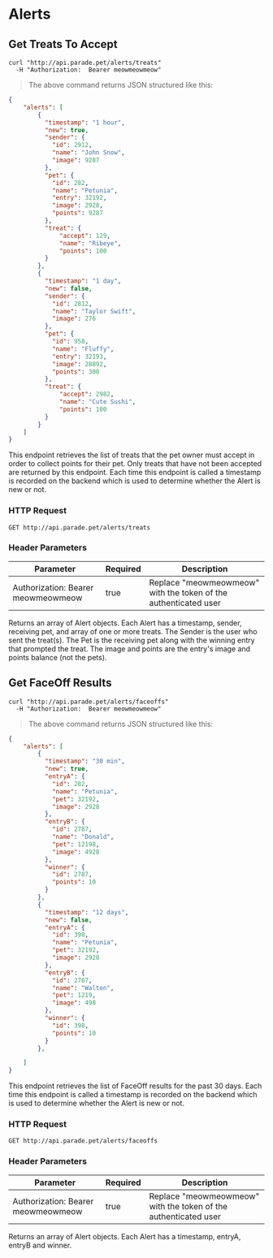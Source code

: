 # Alerts

## Get Treats To Accept

```shell
curl "http://api.parade.pet/alerts/treats"
  -H "Authorization:  Bearer meowmeowmeow"
```

> The above command returns JSON structured like this:

```json 
{
	"alerts": [
		{ 
		  "timestamp": "1 hour",
		  "new": true,
		  "sender": {
		  	"id": 2912,
		  	"name": "John Snow",
		  	"image": 9287
		  },
		  "pet": {
		  	"id": 282,
		  	"name": "Petunia",
		  	"entry": 32192,
		  	"image": 2928,
		  	"points": 9287
		  },
		  "treat": {
			  "accept": 129,
			  "name": "Ribeye",
			  "points": 100
		  }	  	
		},
		{ 
		  "timestamp": "1 day",
		  "new": false,
		  "sender": {
		  	"id": 2812,
		  	"name": "Taylor Swift",
		  	"image": 276
		  },
		  "pet": {
		  	"id": 958,
		  	"name": "Fluffy",
		  	"entry": 32193,
		  	"image": 28892,
		  	"points": 300
		  },
		  "treat": {
			  "accept": 2982,
			  "name": "Cute Sushi",
			  "points": 100
		  }	  	
		}		
	]
}
```

This endpoint retrieves the list of treats that the pet owner must accept in order to collect points for their pet. Only treats that have not been accepted are returned by this endpoint. Each time this endpoint is called a timestamp is recorded on the backend which is used to determine whether the Alert is new or not.   

### HTTP Request

`GET http://api.parade.pet/alerts/treats`

### Header Parameters

Parameter | Required | Description
--------- | ------- | -----------
Authorization:  Bearer meowmeowmeow | true | Replace "meowmeowmeow" with the token of the authenticated user

<aside class="success">
Returns an array of Alert objects.  Each Alert has a timestamp, sender, receiving pet, and array of one or more treats. The Sender is the user who sent the treat(s).  The Pet is the receiving pet along with the winning entry that prompted the treat. The image and points are the entry's image and points balance (not the pets).  
</aside>

## Get FaceOff Results

```shell
curl "http://api.parade.pet/alerts/faceoffs"
  -H "Authorization:  Bearer meowmeowmeow"
```

> The above command returns JSON structured like this:

```json 
{
	"alerts": [
		{ 
		  "timestamp": "30 min",
		  "new": true,
		  "entryA": {
		  	"id": 282,
		  	"name": "Petunia",
		  	"pet": 32192,
		  	"image": 2928
		  },
		  "entryB": {
		  	"id": 2787,
		  	"name": "Donald",
		  	"pet": 12198,
		  	"image": 4928
		  },
		  "winner": {
		  	"id": 2787,
		  	"points": 10
		  }
		},
		{ 
		  "timestamp": "12 days",
		  "new": false,
		  "entryA": {
		  	"id": 398,
		  	"name": "Petunia",
		  	"pet": 32192,
		  	"image": 2928
		  },
		  "entryB": {
		  	"id": 2787,
		  	"name": "Walton",
		  	"pet": 1219,
		  	"image": 498
		  },
		  "winner": {
		  	"id": 398,
		  	"points": 10
		  }
		},

	]
}
```

This endpoint retrieves the list of FaceOff results for the past 30 days. Each time this endpoint is called a timestamp is recorded on the backend which is used to determine whether the Alert is new or not.   

### HTTP Request

`GET http://api.parade.pet/alerts/faceoffs`

### Header Parameters

Parameter | Required | Description
--------- | ------- | -----------
Authorization:  Bearer meowmeowmeow | true | Replace "meowmeowmeow" with the token of the authenticated user

<aside class="success">
Returns an array of Alert objects.  Each Alert has a timestamp, entryA, entryB and winner. 
</aside>
